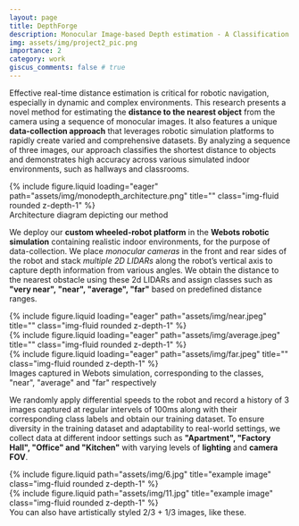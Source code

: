 ```yaml
---
layout: page
title: DepthForge  
description: Monocular Image-based Depth estimation - A Classification Approach 
img: assets/img/project2_pic.png
importance: 2
category: work
giscus_comments: false # true
---
```


Effective real-time distance estimation is critical for robotic navigation, especially in dynamic and complex environments. 
This research presents a novel method for estimating the **distance to the nearest object** from the camera using a sequence of monocular images.
It also features a unique **data-collection approach** that leverages robotic simulation platforms to rapidly create varied and comprehensive datasets.
By analyzing a sequence of three images, our approach classifies the shortest distance to objects and demonstrates high accuracy across 
various simulated indoor environments, such as hallways and classrooms.

<div class="row">
    <div class="col-sm mt-3 mt-md-0">
        {% include figure.liquid loading="eager" path="assets/img/monodepth_architecture.png" title="" class="img-fluid rounded z-depth-1" %}
    </div>
</div>
<div class="caption">
    Architecture diagram depicting our method
</div>

We deploy our **custom wheeled-robot platform** in the **Webots robotic simulation** containing realistic indoor environments, for the purpose of data-collection. We place _monocular cameras_ in the front and rear 
sides of the robot and stack _multiple 2D LIDARs_ along the robot’s vertical axis to capture depth information from various angles.
We obtain the distance to the nearest obstacle using these 2d LIDARs and assign classes such as **"very near", "near", "average", "far"** based on predefined distance ranges.

<div class="row">
    <div class="col-sm mt-8 mt-md-0">
        {% include figure.liquid loading="eager" path="assets/img/near.jpeg" title="" class="img-fluid rounded z-depth-1" %}
    </div>
    <div class="col-sm mt-8 mt-md-0">
        {% include figure.liquid loading="eager" path="assets/img/average.jpeg" title="" class="img-fluid rounded z-depth-1" %}
    </div>
    <div class="col-sm mt-8 mt-md-0">
        {% include figure.liquid loading="eager" path="assets/img/far.jpeg" title="" class="img-fluid rounded z-depth-1" %}
    </div>
</div>
<div class="caption">
    Images captured in Webots simulation, corresponding to the classes, "near", "average" and "far" respectively
</div>

We randomly apply differential speeds to the robot and record a history of 3 images captured at regular intervels of 100ms along with their corresponding class labels and obtain our training dataset.
To ensure diversity in the training dataset and adaptability to real-world settings, we collect data at different indoor settings such as **"Apartment", "Factory Hall", "Office" and "Kitchen"** with varying levels of **lighting** and **camera FOV**.

<div class="row justify-content-sm-center">
    <div class="col-sm-8 mt-3 mt-md-0">
        {% include figure.liquid path="assets/img/6.jpg" title="example image" class="img-fluid rounded z-depth-1" %}
    </div>
    <div class="col-sm-4 mt-3 mt-md-0">
        {% include figure.liquid path="assets/img/11.jpg" title="example image" class="img-fluid rounded z-depth-1" %}
    </div>
</div>
<div class="caption">
    You can also have artistically styled 2/3 + 1/3 images, like these.
</div>


